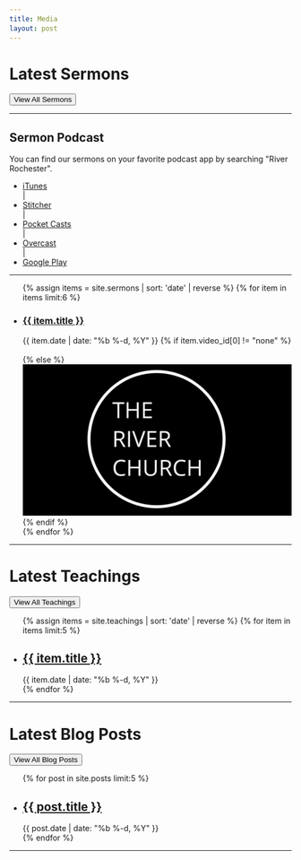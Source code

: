 ```yaml
---
title: Media
layout: post
---
```


<div class="home text-center">
    <div class="container">
      <h1>Latest Sermons</h1>
      <a href="{{ 'media/sermons/' | absolute_url }}"><button class="btn btn-primary btn-xl-dark" type="button" name="button">View All Sermons</button></a>
      <div class="col-sm-10 col-sm-offset-1">
      <hr>
      <h2>Sermon Podcast</h2>
        <p>You can find our sermons on your favorite podcast app by searching "River Rochester".</p>
        <ul class="list-inline text-center">
            <li><a href="https://geo.itunes.apple.com/us/podcast/river-rochester/id1182211082?mt=2">iTunes</a></li> |
            <li><a href="http://www.stitcher.com/podcast/river-rochester"> Stitcher</a></li> |
            <li><a href="http://pca.st/dIb4"> Pocket Casts</a></li> |
            <li><a href="https://overcast.fm/itunes1182211082/river-rochester"> Overcast</a></li> |
            <li><a href="https://goo.gl/app/playmusic?ibi=com.google.PlayMusic&isi=691797987&ius=googleplaymusic&link=https://play.google.com/music/m/Ijbddmopd735kwqpa5reingncou?t%3DRiver_Rochester"> Google Play</a></li>
        </ul>
        <hr>
      </div>
      <div class="home text-center">
          <ul class="post-list">
            {% assign items = site.sermons | sort: 'date' | reverse %}
            {% for item in items  limit:6 %}
              <li>
                  <div class="col-sm-6 col-sm-offset-3">
                    <h3><a href="{{ item.url | prepend: site.baseurl }}">{{ item.title }}</a></h3>
                    <span class="post-meta">{{ item.date | date: "%b %-d, %Y" }}</span>
                      {% if item.video_id[0] != "none" %}
                      <div class="thumb-crop">
                        <a href="{{ item.url | prepend: site.baseurl }}"><img src="https://img.youtube.com/vi/{{ item.video_id[0] }}/maxresdefault.jpg" alt="" /></a>
                      </div>
                      {% else %}
                      <div class="thumb-crop">
                        <a href="{{ item.url | prepend: site.baseurl }}"><img src="../assets/img/logos/black-background.png" alt="" /></a>
                      </div>
                      {% endif %}
                  </div>
              </li>
            {% endfor %}
          </ul>
        </div>
    </div>
    <div class="container">
    <hr>
    <h1>Latest Teachings</h1>
      <a href="{{ 'media/teachings/' | absolute_url }}"><button class="btn btn-primary btn-xl-dark" type="button" name="button">View All Teachings</button></a>
      <div class="home text-center">
          <ul class="post-list">
            {% assign items = site.teachings | sort: 'date' | reverse %}
            {% for item in items  limit:5 %}
              <li>
                <div class="container-fluid">
                  <div class="col-md-12">
                    <h2><a href="{{ item.url | prepend: site.baseurl }}">{{ item.title }}</a></h2>
                      <span class="post-meta">{{ item.date | date: "%b %-d, %Y" }}</span>
                  </div>
                </div>
              </li>
            {% endfor %}
          </ul>
        </div>
        <hr>
    </div>
    <div class="container">
    <h1>Latest Blog Posts</h1>
      <a href="{{ 'media/blog/' | absolute_url }}"><button class="btn btn-primary btn-xl-dark" type="button" name="button">View All Blog Posts</button></a>
      <div class="home text-center">
          <ul class="post-list">
            {% for post in site.posts limit:5 %}
              <li>
                <div class="container-fluid">
                  <div class="col-md-12">
                    <h2><a href="{{ post.url | prepend: site.baseurl }}">{{ post.title }}</a></h2>
                      <span class="post-meta">{{ post.date | date: "%b %-d, %Y" }}</span>
                  </div>
                </div>
              </li>
            {% endfor %}
          </ul>
        </div>
        <hr>
    </div>
</div>
